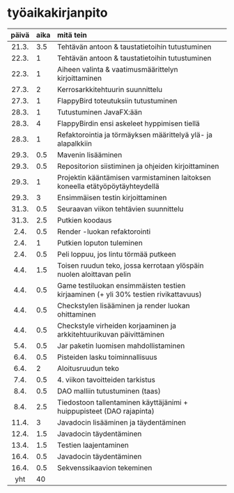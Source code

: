 # työaikakirjanpito

| päivä | aika | mitä tein  |
| :----:|:-----| :-----|
| 21.3. | 3.5  | Tehtävän antoon & taustatietoihin tutustuminen |
| 22.3. | 1    | Tehtävän antoon & taustatietoihin tutustuminen |
| 22.3. | 1    | Aiheen valinta & vaatimusmäärittelyn kirjoittaminen |
| 27.3. | 2    | Kerrosarkkitehtuurin suunnittelu |
| 27.3. | 1    | FlappyBird toteutuksiin tutustuminen |
| 28.3. | 1    | Tutustuminen JavaFX:ään |
| 28.3. | 4    | FlappyBirdin ensi askeleet hyppimisen tiellä |
| 28.3. | 1    | Refaktorointia ja törmäyksen määrittelyä ylä- ja alapalkkiin |
| 29.3. | 0.5  | Mavenin lisääminen |
| 29.3. | 0.5  | Repositorion siistiminen ja ohjeiden kirjoittaminen |
| 29.3. | 1    | Projektin kääntämisen varmistaminen laitoksen koneella etätyöpöytäyhteydellä |
| 29.3. | 3  | Ensimmäisen testin kirjoittaminen |
| 31.3. | 0.5  | Seuraavan viikon tehtävien suunnittelu |
| 31.3. | 2.5 | Putkien koodaus |
| 2.4. | 0.5 | Render -luokan refaktorointi |
| 2.4. | 1 | Putkien loputon tuleminen |
| 2.4. | 0.5 | Peli loppuu, jos lintu törmää putkeen |
| 4.4. | 1.5 | Toisen ruudun teko, jossa kerrotaan ylöspäin nuolen aloittavan pelin|
| 4.4. | 0.5 | Game testiluokan ensimmäisten testien kirjaaminen (+ yli 30% testien rivikattavuus)|
| 4.4. | 0.5 | Checkstylen lisääminen ja render luokan ohittaminen |
| 4.4. | 0.5 | Checkstyle virheiden korjaaminen ja arkkitehtuurikuvan päivittäminen |
| 5.4. | 0.5 | Jar paketin luomisen mahdollistaminen |
| 6.4. | 0.5 | Pisteiden lasku toiminnallisuus |
| 6.4. | 2 | Aloitusruudun teko|
| 7.4. | 0.5 | 4. viikon tavoitteiden tarkistus |
| 8.4. | 0.5 | DAO malliin tutustuminen (taas) |
| 8.4. | 2.5 | Tiedostoon tallentaminen käyttäjänimi + huippupisteet (DAO rajapinta) |
| 11.4. | 3 | Javadocin lisääminen ja täydentäminen |
| 12.4. | 1.5 | Javadocin täydentäminen |
| 13.4. | 1.5 | Testien laajentaminen |
| 16.4. | 0.5 | Javadocin täydentäminen |
| 16.4. | 0.5 | Sekvenssikaavion tekeminen |
| yht   | 40 | | 